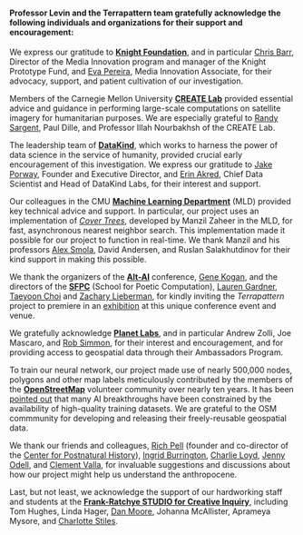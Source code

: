#### Professor Levin and the Terrapattern team gratefully acknowledge the following individuals and organizations for their support and encouragement:

We express our gratitude to [**Knight Foundation**](http://www.knightfoundation.org/), and in particular [Chris Barr](http://www.knightfoundation.org/staff/chris-barr/), Director of the Media Innovation program and manager of the Knight Prototype Fund, and [Eva Pereira](http://www.knightfoundation.org/staff/eva-pereira/), Media Innovation Associate, for their advocacy, support, and patient cultivation of our investigation.

Members of the Carnegie Mellon University [**CREATE Lab**](http://cmucreatelab.org/) provided essential advice and guidance in performing large-scale computations on satellite imagery for humanitarian purposes. We are especially grateful to [Randy Sargent](http://www.ri.cmu.edu/person.html?type=newsmedia&person_id=2434), Paul Dille, and Professor Illah Nourbakhsh of the CREATE Lab. 

The leadership team of [**DataKind**](http://www.datakind.org/), which works to harness the power of data science in the service of humanity, provided crucial early encouragement of this investigation. We express our gratitude to [Jake Porway](http://www.datakind.org/our-team), Founder and Executive Director, and [Erin Akred](http://www.datakind.org/our-team), Chief Data Scientist and Head of DataKind Labs, for their interest and support. 

Our colleagues in the CMU [**Machine Learning Department**](http://www.ml.cmu.edu/) (MLD) provided key technical advice and support. In particular, our project uses an implementation of [*Cover Trees*](https://github.com/manzilzaheer/CoverTree), developed by Manzil Zaheer in the MLD, for fast, asynchronous nearest neighbor search. This implementation made it possible for our project to function in real-time. We thank Manzil and his professors [Alex Smola](http://alex.smola.org/), David Andersen, and Ruslan Salakhutdinov for their kind support in making this possible.

We thank the organizers of the [**Alt-AI**](http://alt-ai.net/) conference, [Gene Kogan](http://www.genekogan.com/), and the directors of the [**SFPC**](http://sfpc.io/) (School for Poetic Computation), [Lauren Gardner](http://sfpc.io/people/lauren-gardner/), [Taeyoon Choi](http://sfpc.io/people/taeyoon-choi/) and [Zachary Lieberman](http://sfpc.io/people/zach-lieberman/), for kindly inviting the *Terrapattern* project to premiere in an [exhibition](http://alt-ai.net/#exhibition) at this unique conference event and venue. 

We gratefully acknowledge [**Planet Labs**](https://www.planet.com/), and in particular Andrew Zolli, Joe Mascaro, and [Rob Simmon](http://earthobservatory.nasa.gov/blogs/elegantfigures/), for their interest and encouragement, and for providing access to geospatial data through their Ambassadors Program.

To train our neural network, our project made use of nearly 500,000 nodes, polygons and other map labels meticulously contributed by the members of the [**OpenStreetMap**](https://www.openstreetmap.org) volunteer community over nearly ten years. It has been [pointed out](http://www.spacemachine.net/views/2016/3/datasets-over-algorithms) that many AI breakthroughs have been constrained by the availability of high-quality training datasets. We are grateful to the OSM commmunity for developing and releasing their freely-reusable geospatial data.

We thank our friends and colleagues, [Rich Pell](http://www.andrew.cmu.edu/user/rp3h/) (founder and co-director of the [Center for Postnatural History](http://www.postnatural.org/)), [Ingrid Burrington](http://lifewinning.com/), [Charlie Loyd](https://twitter.com/vruba), [Jenny Odell](http://www.jennyodell.com/), and [Clement Valla](http://clementvalla.com/), for invaluable suggestions and discussions about how our project might help us understand the anthropocene. 

Last, but not least, we acknowledge the support of our hardworking staff and students at the [**Frank-Ratchye STUDIO for Creative Inquiry**](studioforcreativeinquiry.org), including Tom Hughes, Linda Hager, [Dan Moore](makeitdoathing.com), Johanna McAllister, Aprameya Mysore, and [Charlotte Stiles](http://charlottestiles.com/).